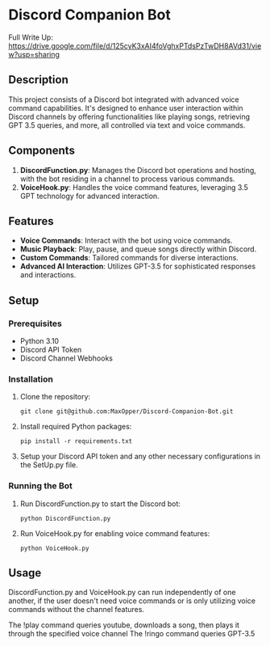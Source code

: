 # Discord Companion Bot

Full Write Up:
https://drive.google.com/file/d/125cyK3xAI4foVghxPTdsPzTwDH8AVd31/view?usp=sharing

## Description
This project consists of a Discord bot integrated with advanced voice command capabilities. It's designed to enhance user interaction within Discord channels by offering functionalities like playing songs, retrieving GPT 3.5 queries, and more, all controlled via text and voice commands.

## Components
1. **DiscordFunction.py**: Manages the Discord bot operations and hosting, with the bot residing in a channel to process various commands.
2. **VoiceHook.py**: Handles the voice command features, leveraging 3.5 GPT technology for advanced interaction.

## Features
- **Voice Commands**: Interact with the bot using voice commands.
- **Music Playback**: Play, pause, and queue songs directly within Discord.
- **Custom Commands**: Tailored commands for diverse interactions.
- **Advanced AI Interaction**: Utilizes GPT-3.5 for sophisticated responses and interactions.

## Setup
### Prerequisites
- Python 3.10
- Discord API Token
- Discord Channel Webhooks

### Installation
1. Clone the repository:
   ```
   git clone git@github.com:MaxOpper/Discord-Companion-Bot.git
   ```
2. Install required Python packages:
   ```
   pip install -r requirements.txt
   ```
3. Setup your Discord API token and any other necessary configurations in the SetUp.py file.

### Running the Bot
1. Run DiscordFunction.py to start the Discord bot:
   ```
   python DiscordFunction.py
   ```
2. Run VoiceHook.py for enabling voice command features:
   ```
   python VoiceHook.py
   ```

## Usage
DiscordFunction.py and VoiceHook.py can run independently of one another, if the user doesn't need voice commands or is only utilizing voice commands without the channel features.

The !play command queries youtube, downloads a song, then plays it through the specified voice channel
The !ringo command queries GPT-3.5

